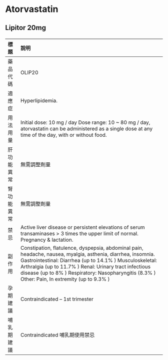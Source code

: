 # Atorvastatin

## Lipitor 20mg

##### 

| 標題       | 說明                                                                                                                                                                                                                                                                                                                                |
|:-----------|:------------------------------------------------------------------------------------------------------------------------------------------------------------------------------------------------------------------------------------------------------------------------------------------------------------------------------------|
| 藥品代碼   | OLIP20                                                                                                                                                                                                                                                                                                                              |
| 適應症     | Hyperlipidemia.                                                                                                                                                                                                                                                                                                                     |
| 用法用量   | Initial dose: 10 mg / day Dose range: 10 ~ 80 mg / day, atorvastatin can be administered as a single dose at any time of the day, with or without food.                                                                                                                                                                             |
| 肝功能異常 | 無需調整劑量                                                                                                                                                                                                                                                                                                                        |
| 腎功能異常 | 無需調整劑量                                                                                                                                                                                                                                                                                                                        |
| 禁忌       | Active liver disease or persistent elevations of serum transaminases > 3 times the upper limit of normal. Pregnancy & lactation.                                                                                                                                                                                                    |
| 副作用     | Constipation, flatulence, dyspepsia, abdominal pain, headache, nausea, myalgia, asthenia, diarrhea, insomnia. Gastrointestinal: Diarrhea (up to 14.1% ) Musculoskeletal: Arthralgia (up to 11.7% ) Renal: Urinary tract infectious disease (up to 8% ) Respiratory: Nasopharyngitis (8.3% ) Other: Pain, In extremity (up to 9.3% ) |
| 孕期建議   | Contraindicated – 1st trimester                                                                                                                                                                                                                                                                                                     |
| 哺乳期建議 | Contraindicated 哺乳期使用禁忌                                                                                                                                                                                                                                                                                                      |

